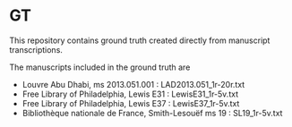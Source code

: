 # GT

This repository contains ground truth created directly from manuscript transcriptions. 

The manuscripts included in the ground truth are

- Louvre Abu Dhabi, ms 2013.051.001 : LAD2013.051_1r-20r.txt
- Free Library of Philadelphia, Lewis E31 : LewisE31_1r-5v.txt
- Free Library of Philadelphia, Lewis E37 : LewisE37_1r-5v.txt
- Bibliothèque nationale de France, Smith-Lesouëf ms 19 : SL19_1r-5v.txt
